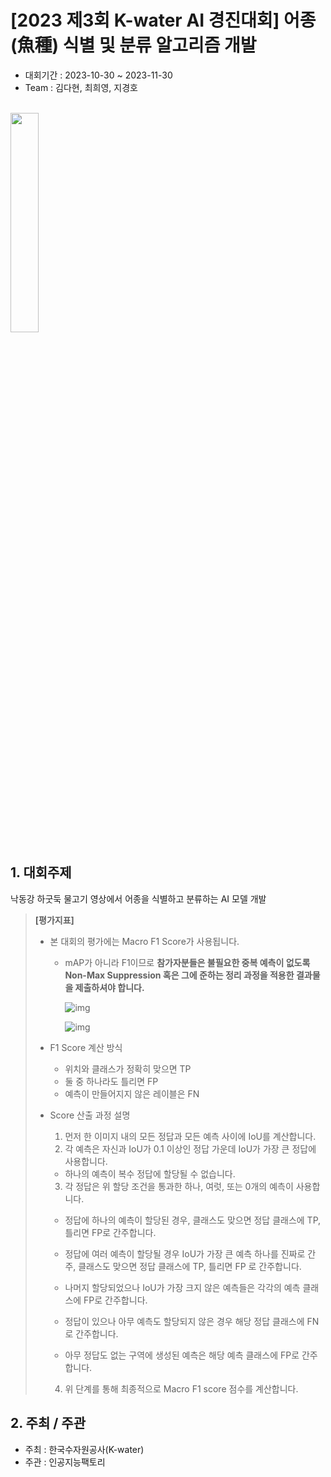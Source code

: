 # [2023 제3회 K-water AI 경진대회] 어종(魚種) 식별 및 분류 알고리즘 개발
- 대회기간 : 2023-10-30 ~ 2023-11-30
- Team : 김다현, 최희영, 지경호
<br/>
<img src="https://github.com/MrSteveChoi/AI_projects/assets/132117793/4c3dee4d-aae9-41fb-8ac0-3a45a16ff8a6" width=30% height=30%>
<br/>

## 1. 대회주제 <br/>
낙동강 하굿둑 물고기 영상에서 어종을 식별하고 분류하는 AI 모델 개발

>  **[평가지표]**
>
> - 본 대회의 평가에는 Macro F1 Score가 사용됩니다.
>
>   - mAP가 아니라 F1이므로 **참가자분들은 불필요한 중복 예측이 없도록 Non-Max Suppression 혹은 그에 준하는 정리 과정을 적용한 결과물을 제출하셔야 합니다.**
>
>     ![img](https://cdn.aifactory.space/images/20231027123529_YWQd.png)
>
>     ![img](https://cdn.aifactory.space/images/20231027123529_oBTw.png)
>
> - F1 Score 계산 방식
>
>   - 위치와 클래스가 정확히 맞으면 TP
>   - 둘 중 하나라도 틀리면 FP
>   - 예측이 만들어지지 않은 레이블은 FN
>
> - Score 산출 과정 설명
>
>   1. 먼저 한 이미지 내의 모든 정답과 모든 예측 사이에 IoU를 계산합니다. <br/>
>   2. 각 예측은 자신과 IoU가 0.1 이상인 정답 가운데 IoU가 가장 큰 정답에 사용합니다.
> 
>     - 하나의 예측이 복수 정답에 할당될 수 없습니다.
> 
>   3. 각 정답은 위 할당 조건을 통과한 하나, 여럿, 또는 0개의 예측이 사용합니다. <br/>
> 
>     - 정답에 하나의 예측이 할당된 경우, 클래스도 맞으면 정답 클래스에 TP, 틀리면 FP로 간주합니다. 
> 
>     - 정답에 여러 예측이 할당될 경우 IoU가 가장 큰 예측 하나를 진짜로 간주, 클래스도 맞으면 정답 클래스에 TP, 틀리면 FP 로 간주합니다.
> 
>      - 나머지 할당되었으나 IoU가 가장 크지 않은 예측들은 각각의 예측 클래스에 FP로 간주합니다.
> 
>     - 정답이 있으나 아무 예측도 할당되지 않은 경우 해당 정답 클래스에 FN로 간주합니다.
> 
>     - 아무 정답도 없는 구역에 생성된 예측은 해당 예측 클래스에 FP로 간주합니다.
> 
>   4. 위 단계를 통해 최종적으로 Macro F1 score 점수를 계산합니다.

## 2. 주최 / 주관
- 주최 : 한국수자원공사(K-water)
- 주관 : 인공지능팩토리
